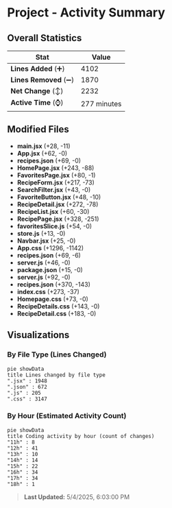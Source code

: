# Project - Activity Summary 

## Overall Statistics

| Stat                   | Value                                                             |
| ---------------------- | ----------------------------------------------------------------- |
| **Lines Added** (➕)   | 4102                                          |
| **Lines Removed** (➖) | 1870                                        |
| **Net Change** (↕)    | 2232                |
| **Active Time** (⌚)   | 277 minutes |


## Modified Files
- **main.jsx** (+28, -11)
- **App.jsx** (+62, -0)
- **recipes.json** (+69, -0)
- **HomePage.jsx** (+243, -88)
- **FavoritesPage.jsx** (+80, -1)
- **RecipeForm.jsx** (+217, -73)
- **SearchFilter.jsx** (+43, -0)
- **FavoriteButton.jsx** (+48, -10)
- **RecipeDetail.jsx** (+272, -78)
- **RecipeList.jsx** (+60, -30)
- **RecipePage.jsx** (+328, -251)
- **favoritesSlice.js** (+54, -0)
- **store.js** (+13, -0)
- **Navbar.jsx** (+25, -0)
- **App.css** (+1296, -1142)
- **recipes.json** (+69, -6)
- **server.js** (+46, -0)
- **package.json** (+15, -0)
- **server.js** (+92, -0)
- **recipes.json** (+370, -143)
- **index.css** (+273, -37)
- **Homepage.css** (+73, -0)
- **RecipeDetails.css** (+143, -0)
- **RecipeDetail.css** (+183, -0)

## Visualizations

### By File Type (Lines Changed)

```mermaid
pie showData
title Lines changed by file type
".jsx" : 1948
".json" : 672
".js" : 205
".css" : 3147
```

### By Hour (Estimated Activity Count)

```mermaid
pie showData
title Coding activity by hour (count of changes)
"11h" : 8
"12h" : 41
"13h" : 10
"14h" : 14
"15h" : 22
"16h" : 34
"17h" : 34
"18h" : 1
```


> **Last Updated:** 5/4/2025, 6:03:00 PM